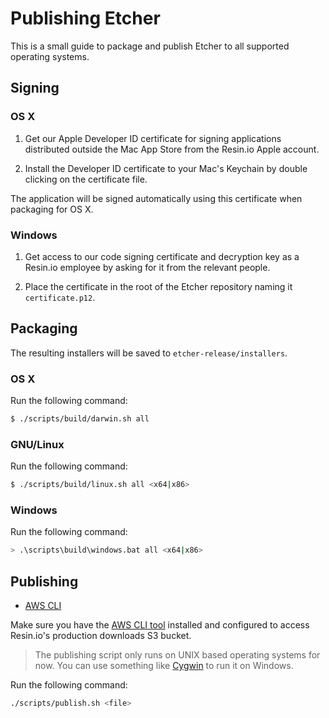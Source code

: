 Publishing Etcher
=================

This is a small guide to package and publish Etcher to all supported operating
systems.

Signing
-------

### OS X

1. Get our Apple Developer ID certificate for signing applications distributed
outside the Mac App Store from the Resin.io Apple account.

2. Install the Developer ID certificate to your Mac's Keychain by double
clicking on the certificate file.

The application will be signed automatically using this certificate when
packaging for OS X.

### Windows

1. Get access to our code signing certificate and decryption key as a Resin.io
employee by asking for it from the relevant people.

2. Place the certificate in the root of the Etcher repository naming it
`certificate.p12`.

Packaging
---------

The resulting installers will be saved to `etcher-release/installers`.

### OS X

Run the following command:

```sh
$ ./scripts/build/darwin.sh all
```

### GNU/Linux

Run the following command:

```sh
$ ./scripts/build/linux.sh all <x64|x86>
```

### Windows

Run the following command:

```sh
> .\scripts\build\windows.bat all <x64|x86>
```

Publishing
----------

- [AWS CLI][aws-cli]

Make sure you have the [AWS CLI tool][aws-cli] installed and configured to
access Resin.io's production downloads S3 bucket.

> The publishing script only runs on UNIX based operating systems for now. You
> can use something like [Cygwin][cygwin] to run it on Windows.

Run the following command:

```sh
./scripts/publish.sh <file>
```

[aws-cli]: https://aws.amazon.com/cli
[cygwin]: https://cygwin.com
